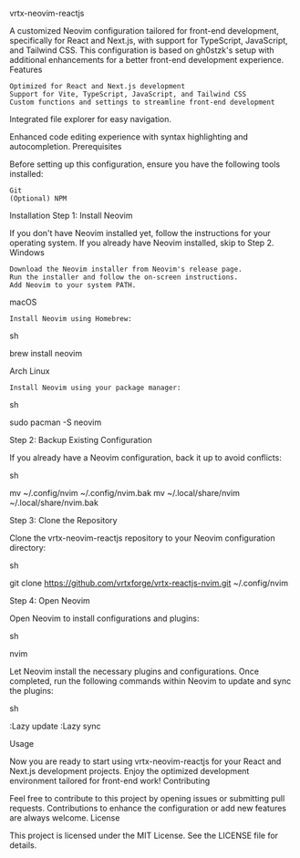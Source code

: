 vrtx-neovim-reactjs

A customized Neovim configuration tailored for front-end development, specifically for React and Next.js, with support for TypeScript, JavaScript, and Tailwind CSS. This configuration is based on gh0stzk's setup with additional enhancements for a better front-end development experience.
Features

    Optimized for React and Next.js development
    Support for Vite, TypeScript, JavaScript, and Tailwind CSS
    Custom functions and settings to streamline front-end development

Integrated file explorer for easy navigation.


Enhanced code editing experience with syntax highlighting and autocompletion.
Prerequisites

Before setting up this configuration, ensure you have the following tools installed:

    Git
    (Optional) NPM

Installation
Step 1: Install Neovim

If you don't have Neovim installed yet, follow the instructions for your operating system. If you already have Neovim installed, skip to Step 2.
Windows

    Download the Neovim installer from Neovim's release page.
    Run the installer and follow the on-screen instructions.
    Add Neovim to your system PATH.

macOS

    Install Neovim using Homebrew:

sh

brew install neovim

Arch Linux

    Install Neovim using your package manager:

sh

sudo pacman -S neovim

Step 2: Backup Existing Configuration

If you already have a Neovim configuration, back it up to avoid conflicts:

sh

mv ~/.config/nvim ~/.config/nvim.bak
mv ~/.local/share/nvim ~/.local/share/nvim.bak

Step 3: Clone the Repository

Clone the vrtx-neovim-reactjs repository to your Neovim configuration directory:

sh

git clone https://github.com/vrtxforge/vrtx-reactjs-nvim.git ~/.config/nvim

Step 4: Open Neovim

Open Neovim to install configurations and plugins:

sh

nvim

Let Neovim install the necessary plugins and configurations. Once completed, run the following commands within Neovim to update and sync the plugins:

sh

:Lazy update
:Lazy sync

Usage

Now you are ready to start using vrtx-neovim-reactjs for your React and Next.js development projects. Enjoy the optimized development environment tailored for front-end work!
Contributing

Feel free to contribute to this project by opening issues or submitting pull requests. Contributions to enhance the configuration or add new features are always welcome.
License

This project is licensed under the MIT License. See the LICENSE file for details.
